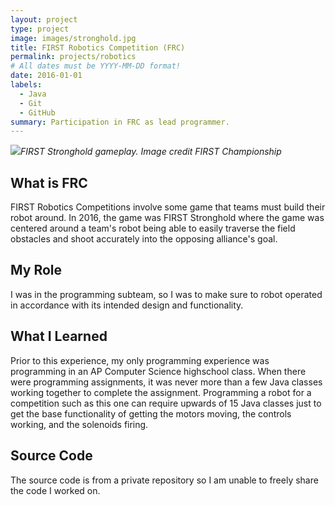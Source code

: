 ```yaml
---
layout: project
type: project
image: images/stronghold.jpg
title: FIRST Robotics Competition (FRC)
permalink: projects/robotics
# All dates must be YYYY-MM-DD format!
date: 2016-01-01
labels:
  - Java
  - Git
  - GitHub
summary: Participation in FRC as lead programmer.
---
```


<img class="ui medium right floated rounded image" src="../images/first-stronghold.jpg">*FIRST Stronghold gameplay. Image credit FIRST Championship*

## What is FRC
FIRST Robotics Competitions involve some game that teams must build their robot around. In 2016, the game was FIRST Stronghold where the game was centered around a team's robot being able to easily traverse the field obstacles and shoot accurately into the opposing alliance's goal. 

## My Role

I was in the programming subteam, so I was to make sure to robot operated in accordance with its intended design and functionality. 

## What I Learned

Prior to this experience, my only programming experience was programming in an AP Computer Science highschool class. When there were programming assignments, it was never more than a few Java classes working together to complete the assignment. Programming a robot for a competition such as this one can require upwards of 15 Java classes just to get the base functionality of getting the motors moving, the controls working, and the solenoids firing. 

## Source Code
The source code is from a private repository so I am unable to freely share the code I worked on. 
